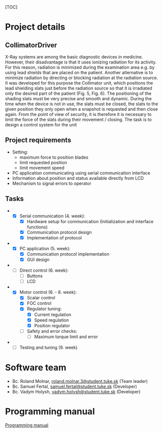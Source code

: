 
[TOC]

# Project details
## CollimatorDriver
X-Ray systems are among the basic diagnostic devices in medicine. However, their disadvantage is that it uses ionizing radiation for its activity. For this reason, radiation is minimized during the examination area e.g. by using lead shields that are placed on the patient. Another alternative is to minimize radiation by directing or blocking radiation at the radiation source. It was developed for this purpose the Collimator unit, which positions the lead shielding slats just before the radiation source so that it is irradiated only the desired part of the patient (Fig. 5, Fig. 6). The positioning of the shading slats must be very precise and smooth and dynamic. During the time when the device is not in use, the slats must be closed, the slats to the given position
they only open when a snapshot is requested and then close again. From the point of view of security, it is therefore it is necessary to limit the force of the slats during their movement / closing. The task is to design a control system for the unit
  

## Project requirements

- Setting:
	- maximum force to position blades
	- limit requested position
	- limit movement speed
- PC application communicating using serial communication interface
- Information about position and status available directly from LCD
- Mechanism to signal errors to operator

## Tasks
- - [x] Serial communication (4. week):
	-  [x] Hardware setup for communication (Initialization and interface functions)
	-  [x] Communication protocol design
	-  [x] Implementation of protocol
- - [x] PC application (5. week):
	- [x] Communication protocol implementation 
	- [x] GUI design
- - [ ] Direct control (6. week):
	- [ ] Buttons
	- [ ] LCD 
- - [x] Motor control (6. - 8. week):
	- [x] Scalar control
	- [x] FOC control
	-  [x] Regulator tuning:
		-  [x] Current regulation 
		-  [x] Speed regulation
		-  [x] Position regulator 
	-  [ ] Safety and error checks:
		-  [ ] Maximum torque limit and error
- - [ ] Testing and tuning (9. week)

# Software team
- Bc. Roland Molnar, roland.molnar.3@student.tuke.sk (Team leader)
- Bc. Samuel Fertal, samuel.fertal@student.tuke.sk (Developer)
- Bc. Vadym Holysh, vadym.holysh@student.tuke.sk (Developer)

# Programming manual
[Programming manual](doc/ProgrammingManual.md)


